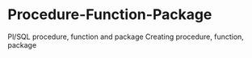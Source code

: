 # Procedure-Function-Package
Pl/SQL procedure, function and package
Creating procedure, function, package
